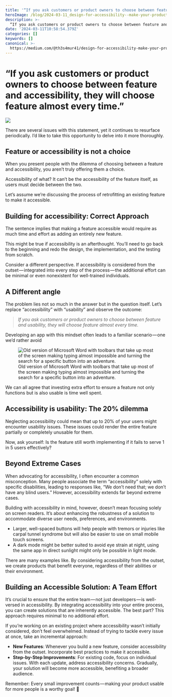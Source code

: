 ```yaml
---
title: '“If you ask customers or product owners to choose between feature and accessibility, they will choose feature almost every time.”'
heroImage: /blog/2024-03-11_design-for-accessibility--make-your-product-usable-for-all--ab463198de3f.png
description: >-
  “If you ask customers or product owners to choose between feature and accessibility, they will choose feature almost every time.”
date: '2024-03-11T10:58:54.379Z'
categories: []
keywords: []
canonical: >-
  https://medium.com/@th3s4mur41/design-for-accessibility-make-your-product-usable-for-all-ab463198de3f
---
```


# “If you ask customers or product owners to choose between feature and accessibility, they will choose feature almost every time.”

![](/blog/2024-03-11_design-for-accessibility--make-your-product-usable-for-all--ab463198de3f.png)

There are several issues with this statement, yet it continues to resurface periodically. I’d like to take this opportunity to delve into it more thoroughly.

## Feature or accessibility is not a choice

When you present people with the dilemma of choosing between a feature and accessibility, you aren’t truly offering them a choice.

Accessibility of what? It can’t be the accessibility of the feature itself, as users must decide between the two.

Let’s assume we’re discussing the process of retrofitting an existing feature to make it accessible.

## Building for accessibility: Correct Approach

The sentence implies that making a feature accessible would require as much time and effort as adding an entirely new feature.

This might be true if accessibility is an afterthought. You’ll need to go back to the beginning and redo the design, the implementation, and the testing from scratch.

Consider a different perspective. If accessibility is considered from the outset — integrated into every step of the process — the additional effort can be minimal or even nonexistent for well-trained individuals.

## A Different angle

The problem lies not so much in the answer but in the question itself. Let’s replace “accessibility” with “usability” and observe the outcome:

> _If you ask customers or product owners to choose between feature and usability, they will choose feature almost every time._

Developing an app with this mindset often leads to a familiar scenario — one we’d rather avoid

<figure>
<img src='/blog/ms-word-ux.png' alt="Old version of Microsoft Word with toolbars that take up most of the screen making typing almost impossible and turning the search for a specific button into an adventure." />
<figcaption>Old version of Microsoft Word with toolbars that take up most of the screen making typing almost impossible and turning the search for a specific button into an adventure.</figcaption>
</figure>

We can all agree that investing extra effort to ensure a feature not only functions but is also usable is time well spent.

## Accessibility is usability: The 20% dilemma

Neglecting accessibility could mean that up to 20% of your users might encounter usability issues. These issues could render the entire feature partially or completely unusable for them.

Now, ask yourself: Is the feature still worth implementing if it fails to serve 1 in 5 users effectively?

## Beyond Extreme Cases

When advocating for accessibility, I often encounter a common misconception. Many people associate the term “accessibility” solely with specific disabilities, leading to responses like, “We don’t need that; we don’t have any blind users.” However, accessibility extends far beyond extreme cases.

Building with accessibility in mind, however, doesn’t mean focusing solely on screen readers. It’s about enhancing the robustness of a solution to accommodate diverse user needs, preferences, and environments.

- Larger, well-spaced buttons will help people with tremors or injuries like carpal tunnel syndrome but will also be easier to use on small mobile touch screens.
- A dark mode might be better suited to avoid eye strain at night, using the same app in direct sunlight might only be possible in light mode.

There are many examples like. By considering accessibility from the outset, we create products that benefit everyone, regardless of their abilities or their environment.

## Building an Accessible Solution: A Team Effort

It’s crucial to ensure that the entire team — not just developers — is well-versed in accessibility. By integrating accessibility into your entire process, you can create solutions that are inherently accessible. The best part? This approach requires minimal to no additional effort.

If you’re working on an existing project where accessibility wasn’t initially considered, don’t feel overwhelmed. Instead of trying to tackle every issue at once, take an incremental approach:

- **New Features**: Whenever you build a new feature, consider accessibility from the outset. Incorporate best practices to make it accessible.
- **Step-by-Step Improvements**: For existing code, focus on individual issues. With each update, address accessibility concerns. Gradually, your solution will become more accessible, benefiting a broader audience.

Remember: Every small improvement counts — making your product usable for more people is a worthy goal! 🌟
